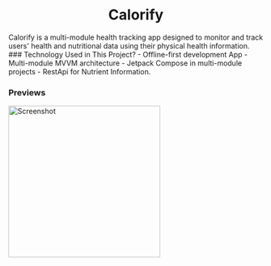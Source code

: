 <div style="text-align: center;">
  <h1>Calorify</h1>
</div>
Calorify is a multi-module health tracking app designed to monitor and track users' health and nutritional data using their physical health information.  
### Technology Used in This Project?
- Offline-first development App
- Multi-module MVVM architecture
- Jetpack Compose in multi-module projects
- RestApi for Nutrient Information.

### Previews

<img src="https://github.com/user-attachments/assets/03c12b51-6765-4439-bf34-60718973eb73" alt="Screenshot" width="300" />





